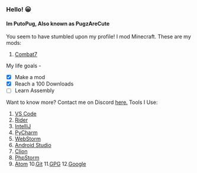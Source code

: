 
### Hello! 😀

#### Im PutoPug, Also known as PugzAreCute

 You seem to have stumbled upon my profile!
I mod Minecraft. These are my mods:

 1. [Combat7](https://www.curseforge.com/minecraft/mc-mods/combat7)

My life goals - 

 - [x] Make a mod
 - [x] Reach a 100 Downloads
 - [ ] Learn Assembly

Want to know more? Contact me on Discord [here.](https://discord.gg/geNRqMu5XW "https://discord.gg/geNRqMu5XW")
Tools I Use:
 1. [VS Code](https://code.visualstudio.com/)
 2. [Rider](https://www.jetbrains.com/rider)
 3. [IntelliJ](https://www.jetbrains.com/idea/)
 4. [PyCharm](https://www.jetbrains.com/pycharm/)
 5. [WebStorm](https://www.jetbrains.com/webstorm/)
 6. [Android Studio](https://developer.android.com/studio)
 7. [Clion](https://www.jetbrains.com/clion/)
 8. [PhpStorm](https://www.jetbrains.com/phpstorm/)
 9. [Atom](https://atom.io/)
 10.[Git](https://git-scm.com/)
 11.[GPG](https://gnupg.org/)
 12.[Google](https://www.google.com/)
 
